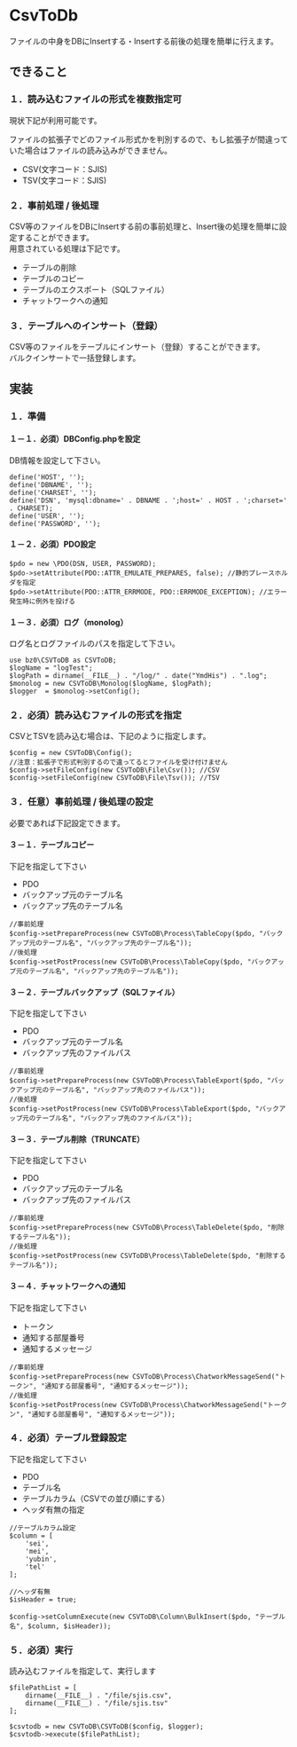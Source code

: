 # CsvToDb

ファイルの中身をDBにInsertする・Insertする前後の処理を簡単に行えます。

## できること

### １．読み込むファイルの形式を複数指定可

現状下記が利用可能です。

ファイルの拡張子でどのファイル形式かを判別するので、もし拡張子が間違っていた場合はファイルの読み込みができません。

- CSV(文字コード：SJIS)
- TSV(文字コード：SJIS)

### ２．事前処理 / 後処理

CSV等のファイルをDBにInsertする前の事前処理と、Insert後の処理を簡単に設定することができます。  
用意されている処理は下記です。

- テーブルの削除
- テーブルのコピー
- テーブルのエクスポート（SQLファイル）
- チャットワークへの通知

### ３．テーブルへのインサート（登録）

CSV等のファイルをテーブルにインサート（登録）することができます。  
バルクインサートで一括登録します。



## 実装

### １．準備

#### １－１．必須）DBConfig.phpを設定

DB情報を設定して下さい。

```
define('HOST', '');
define('DBNAME', '');
define('CHARSET', '');
define('DSN', 'mysql:dbname=' . DBNAME . ';host=' . HOST . ';charset=' . CHARSET);
define('USER', '');
define('PASSWORD', '');
```

#### １－２．必須）PDO設定

```
$pdo = new \PDO(DSN, USER, PASSWORD);
$pdo->setAttribute(PDO::ATTR_EMULATE_PREPARES, false); //静的プレースホルダを指定
$pdo->setAttribute(PDO::ATTR_ERRMODE, PDO::ERRMODE_EXCEPTION); //エラー発生時に例外を投げる
```

#### １－３．必須）ログ（monolog）

ログ名とログファイルのパスを指定して下さい。

```
use bz0\CSVToDB as CSVToDB;
$logName = "logTest";
$logPath = dirname(__FILE__) . "/log/" . date("YmdHis") . ".log";
$monolog = new CSVToDB\Monolog($logName, $logPath);
$logger  = $monolog->setConfig();
```

### ２．必須）読み込むファイルの形式を指定

CSVとTSVを読み込む場合は、下記のように指定します。

```
$config = new CSVToDB\Config();
//注意：拡張子で形式判別するので違ってるとファイルを受け付けません
$config->setFileConfig(new CSVToDB\File\Csv()); //CSV
$config->setFileConfig(new CSVToDB\File\Tsv()); //TSV
```

### ３．任意）事前処理 / 後処理の設定

必要であれば下記設定できます。

#### ３－１．テーブルコピー

下記を指定して下さい

- PDO
- バックアップ元のテーブル名
- バックアップ先のテーブル名

```
//事前処理
$config->setPrepareProcess(new CSVToDB\Process\TableCopy($pdo, "バックアップ元のテーブル名", "バックアップ先のテーブル名"));
//後処理
$config->setPostProcess(new CSVToDB\Process\TableCopy($pdo, "バックアップ元のテーブル名", "バックアップ先のテーブル名"));
```

#### ３－２．テーブルバックアップ（SQLファイル）

下記を指定して下さい

- PDO
- バックアップ元のテーブル名
- バックアップ先のファイルパス

```
//事前処理
$config->setPrepareProcess(new CSVToDB\Process\TableExport($pdo, "バックアップ元のテーブル名", "バックアップ先のファイルパス"));
//後処理
$config->setPostProcess(new CSVToDB\Process\TableExport($pdo, "バックアップ元のテーブル名", "バックアップ先のファイルパス"));
```

#### ３－３．テーブル削除（TRUNCATE）

下記を指定して下さい

- PDO
- バックアップ元のテーブル名
- バックアップ先のファイルパス

```
//事前処理
$config->setPrepareProcess(new CSVToDB\Process\TableDelete($pdo, "削除するテーブル名"));
//後処理
$config->setPostProcess(new CSVToDB\Process\TableDelete($pdo, "削除するテーブル名"));
```

#### ３－４．チャットワークへの通知

下記を指定して下さい

- トークン
- 通知する部屋番号
- 通知するメッセージ

```
//事前処理
$config->setPrepareProcess(new CSVToDB\Process\ChatworkMessageSend("トークン", "通知する部屋番号", "通知するメッセージ"));
//後処理
$config->setPostProcess(new CSVToDB\Process\ChatworkMessageSend("トークン", "通知する部屋番号", "通知するメッセージ"));
```

### ４．必須）テーブル登録設定

下記を指定して下さい

- PDO
- テーブル名
- テーブルカラム（CSVでの並び順にする）
- ヘッダ有無の指定

```
//テーブルカラム設定
$column = [
    'sei',
    'mei',
    'yubin',
    'tel'
];

//ヘッダ有無
$isHeader = true;

$config->setColumnExecute(new CSVToDB\Column\BulkInsert($pdo, "テーブル名", $column, $isHeader));
```

### ５．必須）実行

読み込むファイルを指定して、実行します

```
$filePathList = [
    dirname(__FILE__) . "/file/sjis.csv",
    dirname(__FILE__) . "/file/sjis.tsv"
];

$csvtodb = new CSVToDB\CSVToDB($config, $logger);
$csvtodb->execute($filePathList);
```
